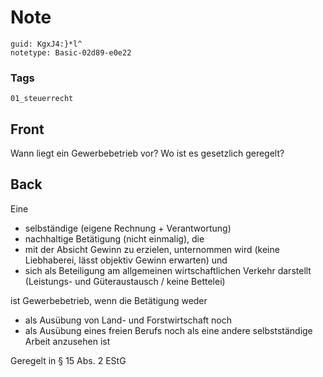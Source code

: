 # Note
```
guid: KgxJ4:}*l^
notetype: Basic-02d89-e0e22
```

### Tags
```
01_steuerrecht
```

## Front
Wann liegt ein Gewerbebetrieb vor? Wo ist es gesetzlich geregelt?

## Back
Eine
<ul>
  <li>selbständige (eigene Rechnung + Verantwortung)
  <li>nachhaltige Betätigung (nicht einmalig), die
  <li>mit der Absicht Gewinn zu erzielen, unternommen wird (keine
  Liebhaberei, lässt objektiv Gewinn erwarten) und
  <li>sich als Beteiligung am allgemeinen wirtschaftlichen Verkehr
  darstellt (Leistungs- und Güteraustausch / keine Bettelei)
</ul>ist Gewerbebetrieb, wenn die Betätigung weder
<ul>
  <li>als Ausübung von Land- und Forstwirtschaft noch
  <li>als Ausübung eines freien Berufs noch als eine andere
  selbstständige Arbeit anzusehen ist
</ul>Geregelt in § 15 Abs. 2 EStG
